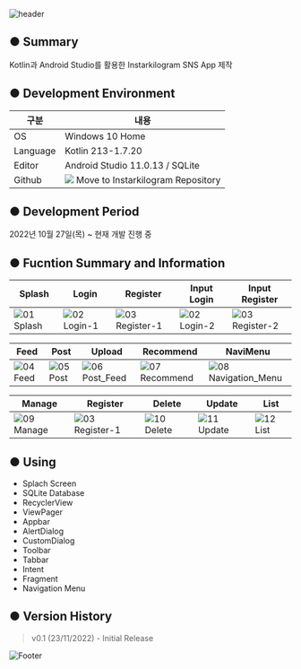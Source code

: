 ![header](https://capsule-render.vercel.app/api?type=waving&color=gradient&height=200&section=header&text=🖼Instarkilogram&fontSize=55)

● Summary
---------------------------
Kotlin과 Android Studio를 활용한 Instarkilogram SNS App 제작


● Development Environment
-------------
|구분|내용|
|---|------------------|
|OS|Windows 10 Home|
|Language|Kotlin 213-1.7.20|
|Editor|Android Studio 11.0.13 / SQLite|
|Github|<a href="https://github.com/chaeun2066/Instarkilogram"><img src="https://img.shields.io/badge/Github-F05032?style=flat-square&logo=github&logoColor=white"/></a> Move to Instarkilogram Repository|


● Development Period
----------------
2022년 10월 27일(목) ~ 현재 개발 진행 중


● Fucntion Summary and Information
-------------
|Splash|Login|Register|Input Login|Input Register|
|------|-----|--------|-----------|--------------|
|![01 Splash](https://user-images.githubusercontent.com/114280483/203356703-84294898-4cdd-4871-a023-6edd874fc130.jpg)|![02 Login-1](https://user-images.githubusercontent.com/114280483/203357056-80b63ba8-6d44-43f0-9a81-b5171ee6e825.jpg)|![03 Register-1](https://user-images.githubusercontent.com/114280483/203357379-520e74fa-e983-419f-bdec-214bbf828e14.jpg)|![02 Login-2](https://user-images.githubusercontent.com/114280483/203357586-2cb90ad7-c861-44ab-a126-a09dc742c4b6.jpg)|![03 Register-2](https://user-images.githubusercontent.com/114280483/203358069-5c29f134-5cd0-4c93-8119-f528732aed15.jpg)|


|Feed|Post|Upload|Recommend|NaviMenu|
|----|----|------|---------|--------|
|![04 Feed](https://user-images.githubusercontent.com/114280483/203358314-ba71d569-716e-40c3-b175-a5eced31f21a.jpg)|![05 Post](https://user-images.githubusercontent.com/114280483/203358423-4849f780-0099-493a-9453-dba8a7e879ac.jpg)|![06 Post_Feed](https://user-images.githubusercontent.com/114280483/203358547-9d359008-94b8-40a0-afac-a64bd6b1459c.jpg)|![07 Recommend](https://user-images.githubusercontent.com/114280483/203358819-7c49c998-b1d3-4498-991c-b8600d0954d3.jpg)|![08 Navigation_Menu](https://user-images.githubusercontent.com/114280483/203359136-851a5901-97b0-45e3-8c42-517149b9a631.jpg)|


|Manage|Register|Delete|Update|List|
|------|--------|------|------|----|
|![09 Manage](https://user-images.githubusercontent.com/114280483/203359381-81fec1e0-d72e-4498-a008-9b8ead21c91e.jpg)|![03 Register-1](https://user-images.githubusercontent.com/114280483/203357379-520e74fa-e983-419f-bdec-214bbf828e14.jpg)|![10 Delete](https://user-images.githubusercontent.com/114280483/203359692-3750e4c2-6855-4712-a223-e92f6d1c97e3.jpg)|![11 Update](https://user-images.githubusercontent.com/114280483/203359827-992b6875-2235-4880-9ce2-999ae8b81385.jpg)|![12  List](https://user-images.githubusercontent.com/114280483/203359897-e00e74d7-261e-4250-93e2-c313f6c52de8.jpg)|

● Using
-------------
+ Splach Screen
+ SQLite Database
+ RecyclerView
+ ViewPager
+ Appbar
+ AlertDialog
+ CustomDialog
+ Toolbar
+ Tabbar
+ Intent
+ Fragment
+ Navigation Menu


● Version History
-------------
> v0.1 (23/11/2022) - Initial Release

![Footer](https://capsule-render.vercel.app/api?type=waving&color=gradient&height=200&section=footer)

